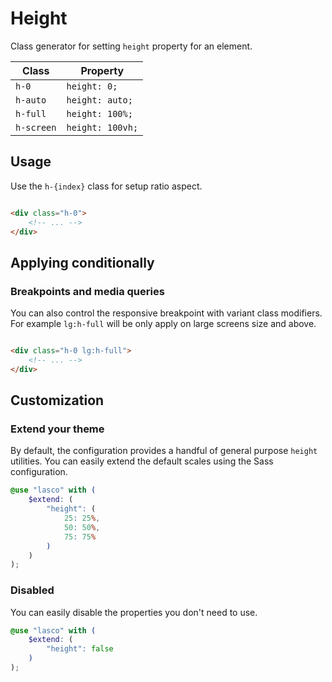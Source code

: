 # Height

Class generator for setting `height` property for an element.

| Class      | Property         |
|------------|------------------|
| `h-0`      | `height: 0;`     |
| `h-auto`   | `height: auto;`  |
| `h-full`   | `height: 100%;`  |
| `h-screen` | `height: 100vh;` |

## Usage

Use the `h-{index}` class for setup ratio aspect.

```html

<div class="h-0">
    <!-- ... -->
</div>
```

## Applying conditionally

### Breakpoints and media queries

You can also control the responsive breakpoint with variant class modifiers. For example `lg:h-full` will be only apply
on large screens size and above.

```html

<div class="h-0 lg:h-full">
    <!-- ... -->
</div>
```

## Customization

### Extend your theme

By default, the configuration provides a handful of general purpose `height` utilities. You can easily extend the
default scales using the Sass configuration.

```scss
@use "lasco" with (
    $extend: (
        "height": (
            25: 25%,
            50: 50%,
            75: 75%
        )
    )
);
```

### Disabled

You can easily disable the properties you don't need to use.

```scss
@use "lasco" with (
    $extend: (
        "height": false
    )
);
```
